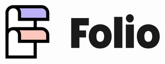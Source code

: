 <svg xmlns="http://www.w3.org/2000/svg" fill="none" viewBox="0 0 101 34">
  <g clip-path="url(#a)">
    <path fill="#fff" d="M19.709 9v24h-18V5a4 4 0 0 1 4-4"/>
    <path stroke="#000" stroke-linecap="square" stroke-miterlimit="10" stroke-width="2" d="M19.709 9v24h-18V5a4 4 0 0 1 4-4"/>
    <path stroke="#000" stroke-linecap="square" stroke-miterlimit="10" stroke-width="2" d="M1.709 19a4 4 0 0 1 4-4"/>
    <path fill="#BDB2F5" stroke="#000" stroke-linecap="square" stroke-miterlimit="10" stroke-width="2" d="M27.709 9h-18V5a4 4 0 0 0-4-4h18a4 4 0 0 1 4 4v4Z"/>
    <path fill="#FDC7BD" stroke="#000" stroke-linecap="square" stroke-miterlimit="10" stroke-width="2" d="M27.709 23h-18v-4a4 4 0 0 0-4-4h18a4 4 0 0 1 4 4v4Z"/>
    <path fill="currentColor" d="M42.66 27.2h5.25v-6.66h4.22v-4.48h-4.22v-3.19h5.97V8.24H42.66V27.2ZM70.029 7.48h5.25V27.2h-5.25V7.48ZM80.04 11a2.57 2.57 0 0 0 2.49-2.63 2.57 2.57 0 0 0-2.49-2.63 2.57 2.57 0 0 0-2.49 2.63A2.57 2.57 0 0 0 80.04 11Zm-2.561 1.3h5.13v14.9h-5.13V12.3Zm-16.32-.15c-3.51 0-7.28 2.41-7.28 7.71 0 4.62 2.93 7.72 7.28 7.72s7.28-3.1 7.28-7.72c0-5.3-3.73-7.71-7.28-7.71Zm0 4.26c1.59 0 2.5 1.26 2.5 3.45 0 1.3-.32 3.46-2.5 3.46s-2.45-2.16-2.45-3.46c0-2.19.86-3.45 2.45-3.45Zm30.64-4.26c-3.5 0-7.28 2.41-7.28 7.71 0 4.62 2.93 7.72 7.28 7.72s7.28-3.1 7.28-7.72c0-5.3-3.77-7.71-7.28-7.71Zm0 4.26c1.59 0 2.5 1.26 2.5 3.45 0 1.3-.32 3.46-2.5 3.46s-2.5-2.16-2.5-3.46c0-2.19.91-3.45 2.5-3.45Z"/>
  </g>
  <defs>
    <clipPath id="a">
      <path fill="currentColor" d="M.709 0h100v34h-100z"/>
    </clipPath>
  </defs>
</svg>
